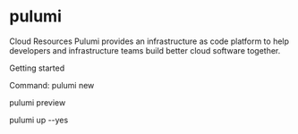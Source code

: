 # pulumi
Cloud Resources
Pulumi provides an infrastructure as code platform to help developers and infrastructure teams build better cloud software together.


Getting started


Command:
  pulumi new 

  pulumi preview 
  
  pulumi up --yes


